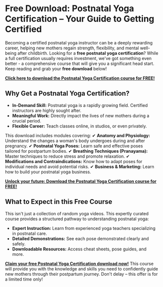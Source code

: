 # Free Download: Postnatal Yoga Certification – Your Guide to Getting Certified

Becoming a certified postnatal yoga instructor can be a deeply rewarding career, helping new mothers regain strength, flexibility, and mental well-being after childbirth. Looking for a **free postnatal yoga certification**? While a full certification usually requires investment, we've got something even better - a comprehensive course that will give you a significant head start. Keep reading and grab your **free download** below!

[**Click here to download the Postnatal Yoga Certification course for FREE!**](https://udemywork.com/postnatal-yoga-certification)

## Why Get a Postnatal Yoga Certification?

*   **In-Demand Skill:** Postnatal yoga is a rapidly growing field. Certified instructors are highly sought after.
*   **Meaningful Work:** Directly impact the lives of new mothers during a crucial period.
*   **Flexible Career:** Teach classes online, in studios, or even privately.

This download includes modules covering:
✔ **Anatomy and Physiology:** Understand the changes a woman's body undergoes during and after pregnancy.
✔ **Postnatal Yoga Poses:** Learn safe and effective poses tailored for postpartum bodies.
✔ **Breathing Techniques (Pranayama):** Master techniques to reduce stress and promote relaxation.
✔ **Modifications and Contraindications:** Know how to adapt poses for individual needs and avoid potential risks.
✔ **Business & Marketing:** Learn how to build your postnatal yoga business.

[**Unlock your future: Download the Postnatal Yoga Certification course for FREE!**](https://udemywork.com/postnatal-yoga-certification)

## What to Expect in this Free Course

This isn't just a collection of random yoga videos. This expertly curated course provides a structured pathway to understanding postnatal yoga:

*   **Expert Instruction:** Learn from experienced yoga teachers specializing in postnatal care.
*   **Detailed Demonstrations:** See each pose demonstrated clearly and safely.
*   **Downloadable Resources:** Access cheat sheets, pose guides, and more.

[**Claim your free Postnatal Yoga Certification download now!**](https://udemywork.com/postnatal-yoga-certification) This course will provide you with the knowledge and skills you need to confidently guide new mothers through their postpartum journey. Don't delay – this offer is for a limited time only!
